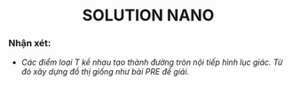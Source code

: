 ﻿# <center> SOLUTION NANO </center>

### Nhận xét: 
 - *Các điểm loại $T$ kề nhau tạo thành đường tròn nội tiếp hình lục giác. Từ đó xây dựng đồ thị giống như bài PRE để giải.*